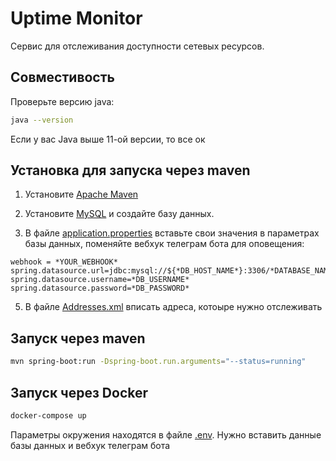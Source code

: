 # Uptime Monitor

Сервис для отслеживания доступности сетевых ресурсов.

## Совместивость

Проверьте версию java:

```bash
java --version
```

Если у вас Java выше 11-ой версии, то все ок

## Установка для запуска через maven
1. Установите [Apache Maven](https://maven.apache.org/download.cgi)

2. Установите [MySQL](https://www.mysql.com/downloads/) и создайте базу данных.

3. В файле [application.properties](src/main/resources/application.properties) 
   вставьте свои значения в параметрах базы данных, поменяйте вебхук телеграм бота для оповещения:

```properties
webhook = *YOUR_WEBHOOK*
spring.datasource.url=jdbc:mysql://${*DB_HOST_NAME*}:3306/*DATABASE_NAME*
spring.datasource.username=*DB_USERNAME*
spring.datasource.password=*DB_PASSWORD*
```

5. В файле [Addresses.xml](Addresses.xml) вписать адреса, котоыре нужно отслеживать

## Запуск через maven

```bash
mvn spring-boot:run -Dspring-boot.run.arguments="--status=running"
```

## Запуск через Docker

```bash
docker-compose up
```

Параметры окружения находятся в файле [.env](.env). Нужно вставить данные базы данных и вебхук телеграм бота




